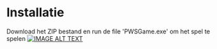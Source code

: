 # Installatie
Download het ZIP bestand en run de file 'PWSGame.exe' om het spel te spelen
[![IMAGE ALT TEXT](http://img.youtube.com/vi/YOUTUBE_VIDEO_ID_HERE/0.jpg)](https://drive.google.com/file/d/1uduw6m7OKRr69dy2YJNTc2tmqvz9GNIr/view?usp=sharing "Video Title")
